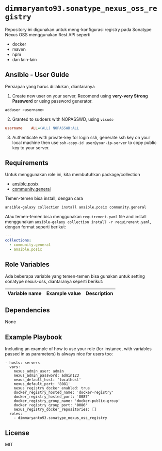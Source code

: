 `dimmaryanto93.sonatype_nexus_oss_registry`
=========

Repository ini digunakan untuk meng-konfigurasi registry pada Sonatype Nexus OSS menggunakan Rest API seperti 

- docker
- maven
- npm
- dan lain-lain

Ansible - User Guide
------------

Persiapan yang harus di lalukan, diantaranya

1. Create new user on your server, Recomend using **very-very Strong Password** or using password generator. 
  ```bash
  adduser <username>
  ```

2. Granted to sudoers with NOPASSWD, using `visudo`
  ```ini
  username    ALL=(ALL) NOPASSWD:ALL
  ```

3. Authenticate with private-key for login ssh, generate ssh key on your local machine then use `ssh-copy-id user@your-ip-server` to copy public key to your server.


Requirements
------------

Untuk menggunakan role ini, kita membutuhkan package/collection 

- [ansible.posix](https://github.com/ansible-collections/ansible.posix)
- [community.general](https://github.com/ansible-collections/community.general)

Temen-temen bisa install, dengan cara 

```bash
ansible-galaxy collection install ansible.posix community.general
```

Atau temen-temen bisa menggunakan `requirement.yaml` file and install menggunakan `ansible-galaxy collection install -r requirement.yaml`, dengan format seperti berikut:

```yaml
---
collections:
  - community.general
  - ansible.posix
```

Role Variables
--------------

Ada beberapa variable yang temen-temen bisa gunakan untuk setting sonatype nexus-oss, diantaranya seperti berikut:

| Variable name                 | Example value       | Description |
| :---                          | :---                | :---        |


Dependencies
------------

None


Example Playbook
----------------

Including an example of how to use your role (for instance, with variables passed in as parameters) is always nice for users too:

```ansible
- hosts: servers
  vars:
    nexus_admin_user: admin
    nexus_admin_password: admin123
    nexus_default_host: 'localhost'
    nexus_default_port: '8081'
    nexus_registry_docker_enabled: true
    docker_registry_hosted_name: 'docker-registry'
    docker_registry_hosted_port: '8087'
    docker_registry_group_name: 'docker-public-group'
    docker_registry_group_port: '8086'
    nexus_registry_docker_repositories: []
  roles:
    - dimmaryanto93.sonatype_nexus_oss_registry 
```

License
-------

MIT
